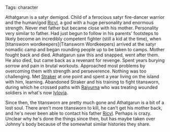 Tags: character

Athatgarun is a satyr demigod. Child of a ferocious satyr fire-dancer warrior and the human/god [Ricyl](Ricyl), a god with a huge personality and enormous strength. Never met father but became close with his mother. Personality very similar to father. Had just begun to follow in his parents' footsteps to likely become an incredibly competent fighter (still a kid at the time), when [titansworn wordkeepers](Titansworn Wordkeepers) arrived at the satyr nomadic camp and began rounding people up to be taken to camps. Mother fought back and died. Athatgarun saw this and snapped, went after them. He also died, but came back as a revenant for revenge. Spent years burying sorrow and pain in brutal workouts. Approached most problems by overcoming them with strength and perseverence. Nothing was too challenging. Met [Straker](Straker) at one point and spent a year living on the island with him, learning. Abandoned Straker and his training to fight titansworn, during which he crossed paths with [Raiyurna](Raiyurna) who was treating wounded soldiers in what's now [Iylovia](Iylovia). 

Since then, the titansworn are pretty much gone and Athatgarun is a bit of a lost soul. There aren't more titansworn to kill, he can't get his mother back, and he's never been able to contact his father [Ricyl](Ricyl). Perhaps is crazy. Unclear why he's done the things since then, but has maybe taken over Johnny's body because of the somewhat similar histories they share. 